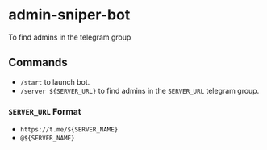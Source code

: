 # admin-sniper-bot
To find admins in the telegram group

## Commands

- `/start` to launch bot.
- `/server ${SERVER_URL}` to find admins in the `SERVER_URL` telegram group.
### `SERVER_URL` Format

- `https://t.me/${SERVER_NAME}`
- `@${SERVER_NAME}`
